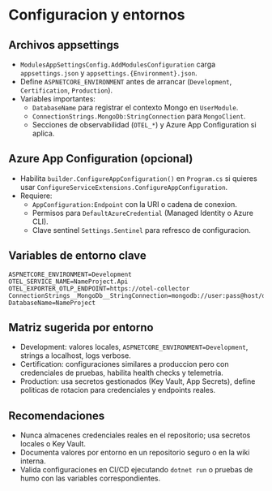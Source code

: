 # Configuracion y entornos

## Archivos appsettings
- `ModulesAppSettingsConfig.AddModulesConfiguration` carga `appsettings.json` y `appsettings.{Environment}.json`.
- Define `ASPNETCORE_ENVIRONMENT` antes de arrancar (`Development`, `Certification`, `Production`).
- Variables importantes:
  - `DatabaseName` para registrar el contexto Mongo en `UserModule`.
  - `ConnectionStrings.MongoDb:StringConnection` para `MongoClient`.
  - Secciones de observabilidad (`OTEL_*`) y Azure App Configuration si aplica.

## Azure App Configuration (opcional)
- Habilita `builder.ConfigureAppConfiguration()` en `Program.cs` si quieres usar `ConfigureServiceExtensions.ConfigureAppConfiguration`.
- Requiere:
  - `AppConfiguration:Endpoint` con la URI o cadena de conexion.
  - Permisos para `DefaultAzureCredential` (Managed Identity o Azure CLI).
  - Clave sentinel `Settings.Sentinel` para refresco de configuracion.

## Variables de entorno clave
```
ASPNETCORE_ENVIRONMENT=Development
OTEL_SERVICE_NAME=NameProject.Api
OTEL_EXPORTER_OTLP_ENDPOINT=https://otel-collector
ConnectionStrings__MongoDb__StringConnection=mongodb://user:pass@host/db
DatabaseName=NameProject
```

## Matriz sugerida por entorno
- Development: valores locales, `ASPNETCORE_ENVIRONMENT=Development`, strings a localhost, logs verbose.
- Certification: configuraciones similares a produccion pero con credenciales de pruebas, habilita health checks y telemetria.
- Production: usa secretos gestionados (Key Vault, App Secrets), define politicas de rotacion para credenciales y endpoints reales.

## Recomendaciones
- Nunca almacenes credenciales reales en el repositorio; usa secretos locales o Key Vault.
- Documenta valores por entorno en un repositorio seguro o en la wiki interna.
- Valida configuraciones en CI/CD ejecutando `dotnet run` o pruebas de humo con las variables correspondientes.
